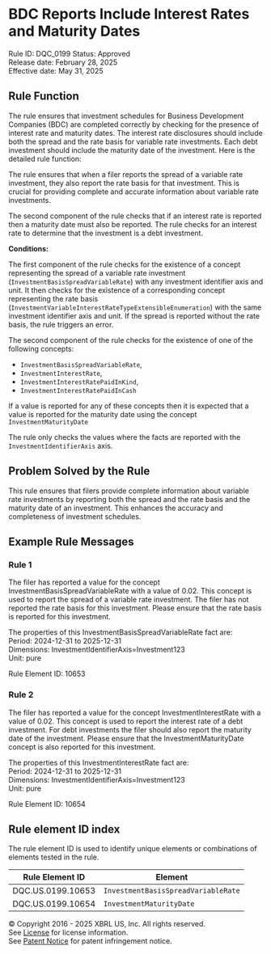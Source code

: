 # BDC Reports Include Interest Rates and Maturity Dates
Rule ID: DQC_0199
Status: Approved  
Release date: February 28, 2025  
Effective date: May 31, 2025

## Rule Function

The rule ensures that investment schedules for Business Development Companies (BDC) are completed correctly by checking for the presence of interest rate and maturity dates. The interest rate disclosures should include both the spread and the rate basis for variable rate investments. Each debt investment should include the maturity date of the investment. Here is the detailed rule function:

The rule ensures that when a filer reports the spread of a variable rate investment, they also report the rate basis for that investment. This is crucial for providing complete and accurate information about variable rate investments.

The second component of the rule checks that if an interest rate is reported then a maturity date must also be reported.  The rule checks for an interest rate to determine that the investment is a debt investment.

**Conditions:**

The first component of the rule checks for the existence of a concept representing the spread of a variable rate investment (`InvestmentBasisSpreadVariableRate`) with any investment identifier axis and unit.
It then checks for the existence of a corresponding concept representing the rate basis (`InvestmentVariableInterestRateTypeExtensibleEnumeration`) with the same investment identifier axis and unit.
If the spread is reported without the rate basis, the rule triggers an error.

The second component of the rule checks for the existence of one of the following concepts:
- `InvestmentBasisSpreadVariableRate`, 
- `InvestmentInterestRate`, 
- `InvestmentInterestRatePaidInKind`, 
- `InvestmentInterestRatePaidInCash`

If a value is reported for any of these concepts then it is expected that a value is reported for the maturity date using the concept `InvestmentMaturityDate`

The rule only checks the values where the facts are reported with the `InvestmentIdentifierAxis` axis. 


## Problem Solved by the Rule

This rule ensures that filers provide complete information about variable rate investments by reporting both the spread and the rate basis and the maturity date of an investment.  This enhances the accuracy and completeness of investment schedules.

## Example Rule Messages

### Rule 1

The filer has reported a value for the concept InvestmentBasisSpreadVariableRate with a value of 0.02. This concept is used to report the spread of a variable rate investment. The filer has not reported the rate basis for this investment. Please ensure that the rate basis is reported for this investment.

The properties of this InvestmentBasisSpreadVariableRate fact are:  
Period: 2024-12-31 to 2025-12-31  
Dimensions: InvestmentIdentifierAxis=Investment123  
Unit: pure  

Rule Element ID: 10653

### Rule 2

The filer has reported a value for the concept InvestmentInterestRate with a value of 0.02. This concept is used to report the interest rate of a debt investment. For debt investments the filer should also report the maturity date of the investment. Please ensure that the InvestmentMaturityDate concept is also reported for this investment.

The properties of this InvestmentInterestRate fact are:  
Period: 2024-12-31 to 2025-12-31  
Dimensions: InvestmentIdentifierAxis=Investment123  
Unit: pure  

Rule Element ID: 10654

## Rule element ID index  
The rule element ID is used to identify unique elements or combinations of elements tested in the rule.

|Rule Element ID|Element|
|--- |--- |
| DQC.US.0199.10653 |`InvestmentBasisSpreadVariableRate`|
| DQC.US.0199.10654 |`InvestmentMaturityDate`|



© Copyright 2016 - 2025 XBRL US, Inc. All rights reserved.   
See [License](https://xbrl.us/dqc-license) for license information.  
See [Patent Notice](https://xbrl.us/dqc-patent) for patent infringement notice. 
